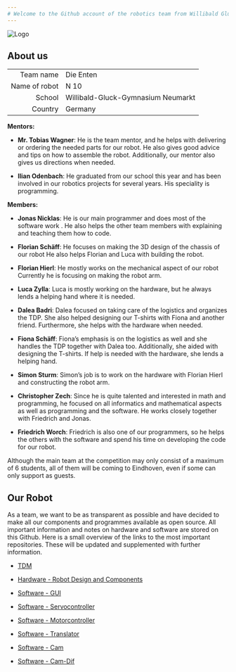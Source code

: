 ```yaml
---
# Welcome to the Github account of the robotics team from Willibald Gluck Gymnasium Neumarkt (Germany).
--- 
```

![Logo](https://github.com/wggRobotic/.github/assets/120591442/71076e2b-45c4-4d95-84df-6dd16ad28a9a)

## About us

|  |  |
|-----:|-----------|
|Team name     | Die Enten  |
|Name of robot |   N 10    |
|School        | Willibald-Gluck-Gymnasium Neumarkt      |
|Country        | Germany      |


**Mentors:**

- **Mr. Tobias Wagner**: 
He is the team mentor, and he helps with delivering or ordering the needed parts for our robot. He also gives good advice and tips on how to assemble the robot. Additionally, our mentor also gives us directions when needed.

- **Ilian Odenbach**:
He graduated from our school this year and has been involved in our robotics projects for several years. His speciality is programming.

**Members:**
- **Jonas Nicklas**:
He is our main programmer and does most of the software work . He also helps the other team members with explaining and teaching them how to code.

- **Florian Schäff**:
He focuses on making the 3D design of the chassis of our robot He also helps Florian and Luca with building the robot.

- **Florian Hierl**:
He mostly works on the mechanical aspect of our robot Currently he is focusing on making the robot arm.

- **Luca Zylla**:
Luca is mostly working on the hardware, but he always lends a helping hand where it is needed.

- **Dalea Badri**:
Dalea focused on taking care of the logistics and organizes the TDP. She also helped designing our T-shirts with Fiona and another friend. Furthermore, she helps with the hardware when needed. 

- **Fiona Schäff**:
Fiona’s emphasis is on the logistics as well and she handles the TDP together with Dalea too. Additionally, she aided with designing the T-shirts. If help is needed with the hardware, she lends a helping hand. 

- **Simon Sturm**:
Simon’s job is to work on the hardware with Florian Hierl and constructing the robot arm.

- **Christopher Zech**:
Since he is quite talented and interested in math and programming, he focused on all informatics and mathematical aspects as well as programming and the software. He works closely together with Friedrich and Jonas. 

- **Friedrich Worch**:
Friedrich is also one of our programmers, so he helps the others with the software and spend his time on developing the code for our robot. 

Although the main team at the competition may only consist of a maximum of 6 students, all of them will be coming to Eindhoven, even if some can only support as guests.

## Our Robot

As a team, we want to be as transparent as possible and have decided to make all our components and programmes available as open source. All important information and notes on hardware and software are stored on this Github. Here is a small overview of the links to the most important repositories. These will be updated and supplemented with further information.

+ [TDM](https://github.com/wggRobotic/N10-Robot)
+ [Hardware - Robot Design and Components](https://github.com/wggRobotic/CAD-Files-and-Components-N10)

+ [Software - GUI](https://github.com/wggRobotic/N10C)
+ [Software - Servocontroller](https://github.com/wggRobotic/N10-PCA9685-Servo-Controller)
+ [Software - Motorcontroller](https://github.com/wggRobotic/N10-EduDrive)
+ [Software - Translator](https://github.com/wggRobotic/N10-Translator)
+ [Software - Cam](https://github.com/wggRobotic/N10-CAM-PUB)
+ [Software - Cam-Dif](https://github.com/wggRobotic/N10-CAM-DIF)

